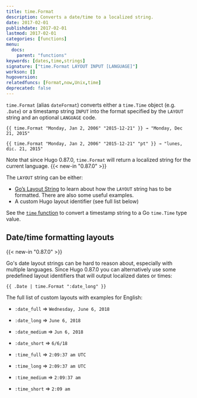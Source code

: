 ```yaml
---
title: time.Format
description: Converts a date/time to a localized string.
date: 2017-02-01
publishdate: 2017-02-01
lastmod: 2017-02-01
categories: [functions]
menu:
  docs:
    parent: "functions"
keywords: [dates,time,strings]
signature: ["time.Format LAYOUT INPUT [LANGUAGE]"]
workson: []
hugoversion:
relatedfuncs: [Format,now,Unix,time]
deprecated: false
---
```


`time.Format` (alias `dateFormat`) converts either a `time.Time` object (e.g. `.Date`) or a timestamp string `INPUT` into the format specified by the `LAYOUT` string and an optional `LANGUAGE` code.

```go-html-template
{{ time.Format "Monday, Jan 2, 2006" "2015-12-21" }} → "Monday, Dec 21, 2015"
```

```go-html-template
{{ time.Format "Monday, Jan 2, 2006" "2015-12-21" "pt" }} → "lunes, dic. 21, 2015"
```

Note that since Hugo 0.87.0, `time.Format` will return a localized string for the current language. {{< new-in "0.87.0" >}}

The `LAYOUT` string can be either:

* [Go’s Layout String](/functions/format/#gos-layout-string) to learn about how the `LAYOUT` string has to be formatted. There are also some useful examples.
* A custom Hugo layout identifier (see full list below)

See the [`time` function](/functions/time/) to convert a timestamp string to a Go `time.Time` type value.


## Date/time formatting layouts

{{< new-in "0.87.0" >}}

Go's date layout strings can be hard to reason about, especially with multiple languages. Since Hugo 0.87.0 you can alternatively use some predefined layout identifiers that will output localized dates or times:

```go-html-template
{{ .Date | time.Format ":date_long" }}
```

The full list of custom layouts with examples for English:

* `:date_full` => `Wednesday, June 6, 2018`
* `:date_long` => `June 6, 2018`
* `:date_medium` => `Jun 6, 2018`
* `:date_short` => `6/6/18`

* `:time_full` => `2:09:37 am UTC`
* `:time_long` => `2:09:37 am UTC`
* `:time_medium` => `2:09:37 am`
* `:time_short` => `2:09 am`
